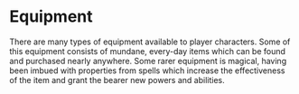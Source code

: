 # Equipment

There are many types of equipment available to player characters. Some of this equipment consists of mundane, every-day items which can be found and purchased nearly anywhere. Some rarer equipment is magical, having been imbued with properties from spells which increase the effectiveness of the item and grant the bearer new powers and abilities.

